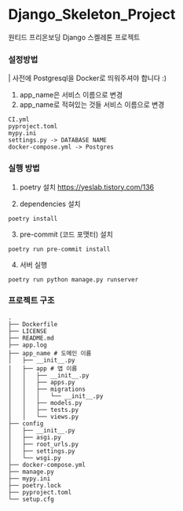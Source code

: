 # Django_Skeleton_Project
원티드 프리온보딩 Django 스켈레톤 프로젝트

### 설정방법 
| 사전에 Postgresql을 Docker로 띄워주셔야 합니다 :)

1. app_name은 서비스 이름으로 변경
2. app_name로 적혀있는 것들 서비스 이름으로 변경
```
CI.yml
pyproject.toml
mypy.ini
settings.py -> DATABASE NAME
docker-compose.yml -> Postgres
```

### 실행 방법
1. poetry 설치 https://yeslab.tistory.com/136

2. dependencies 설치
```
poetry install
```

3. pre-commit (코드 포맷터) 설치
```
poetry run pre-commit install
```

4. 서버 실행
```
poetry run python manage.py runserver
```

### 프로젝트 구조
```
.
├── Dockerfile
├── LICENSE
├── README.md
├── app.log
├── app_name # 도메인 이름
│   ├── __init__.py
│   ├── app # 앱 이름
│   │   ├── __init__.py
│   │   ├── apps.py
│   │   ├── migrations
│   │   │   └── __init__.py
│   │   ├── models.py
│   │   ├── tests.py
│   │   └── views.py
├── config
│   ├── __init__.py
│   ├── asgi.py
│   ├── root_urls.py
│   ├── settings.py
│   └── wsgi.py
├── docker-compose.yml
├── manage.py
├── mypy.ini
├── poetry.lock
├── pyproject.toml
└── setup.cfg
```
